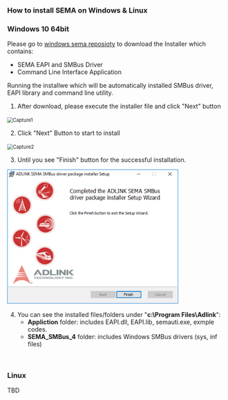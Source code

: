 ### How to install SEMA on Windows & Linux

### Windows 10 64bit

Please go to [windows sema reposioty]()  to download the Installer which contains:

* SEMA EAPI and SMBus Driver
* Command Line Interface Application



Running the installwe which will be automatically installed SMBus driver, EAPI library and command line utility.

1. After download, please execute the installer file and click "Next" button
<img src="source/HowtoInstall.assets/Capture1.PNG" alt="Capture1" style="zoom: 80%;" />


2. Click "Next" Button to start to install
<img src="source/HowtoInstall.assets/Capture2.PNG" alt="Capture2" style="zoom:80%;" />

3. Until you see "Finish" button for the successful installation.
<img src="HowtoInstall.assets/Capture4.PNG" alt="Capture4" style="zoom:80%;" />

4. You can see the installed files/folders under "**c:\Program Files\Adlink**":
   * **Appliction** folder: includes EAPI.dll, EAPI.lib, semauti.exe, exmple codes.
   * **SEMA_SMBus_4** folder: includes Windows SMBus drivers (sys, inf files)

<br />

### Linux
  TBD

